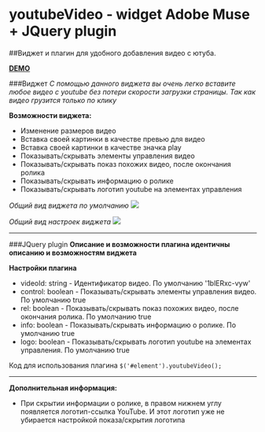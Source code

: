 # youtubeVideo - widget Adobe Muse + JQuery plugin
##Виджет и плагин для удобного добавления видео с ютуба.

**[DEMO](http://codepen.io/login2030/full/YWLWRQ/)**

###Виджет
*С помощью данного виджета вы очень легко вставите любое видео с youtube без потери скорости загрузки страницы.*
*Так как видео грузится только по клику*

**Возможности виджета:**
* Изменение размеров видео
* Вставка своей картинки в качестве превью для видео
* Вставка своей картинки в качестве значка play
* Показывать/скрывать элементы управления видео
* Показывать/скрывать показ похожих видео, после окончания ролика
* Показывать/скрывать информацию о ролике
* Показывать/скрывать логотип youtube на элементах управления

*Общий вид виджета по умолчанию*
![](https://cloud.githubusercontent.com/assets/11016617/17085974/6fd1c088-51ff-11e6-95c6-9292b17a9099.jpg)

*Общий вид настроек виджета*
![](https://cloud.githubusercontent.com/assets/11016617/17086003/1a719d38-5200-11e6-9288-9b87f0316d4f.jpg)

* * *

###JQuery plugin
**Описание и возможности плагина идентичны описанию и возможностям виджета**

**Настройки плагина**
* videoId: string - Идентификатор видео. По умолчанию '1blERxc-vyw'
* control: boolean - Показывать/скрывать элементы управления видео. По умолчанию true
* rel: boolean - Показывать/скрывать показ похожих видео, после окончания ролика. По умолчанию true
* info: boolean - Показывать/скрывать информацию о ролике. По умолчанию true
* logo: boolean - Показывать/скрывать логотип youtube на элементах управления. По умолчанию true

Код для использования плагина ```$('#element').youtubeVideo();```

* * *

**Дополнительная информация:**
* При скрытии информации о ролике, в правом нижнем углу появляется логотип-ссылка YouTube. И этот логотип уже не убирается настройкой показа/скрытия логотипа

